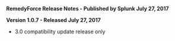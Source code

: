 **RemedyForce Release Notes - Published by Splunk July 27, 2017**


**Version 1.0.7 - Released July 27, 2017**

* 3.0 compatibility update release only

